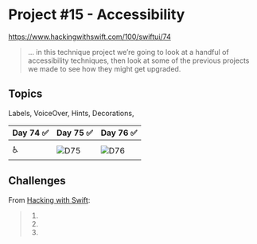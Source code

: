 # Project #15 - Accessibility

https://www.hackingwithswift.com/100/swiftui/74

> ... in this technique project we’re going to look at a handful of accessibility techniques, then look at some of the previous projects we made to see how they might get upgraded.

## Topics
Labels, VoiceOver, Hints, Decorations, 

|Day 74 :white_check_mark: | Day 75 :white_check_mark: | Day 76 :white_check_mark: |
|:--|:--|:--|
|  |  |  | 
| ♿️  | ![D75](Data/D75.png)| ![D76](DATA/D76) | 

## Challenges

From [Hacking with Swift]():
>1. 
>2. 
>3. 

